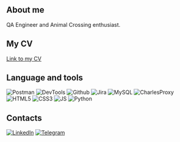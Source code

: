 ## About me
QA Engineer and Animal Crossing enthusiast. 
## My CV
[Link to my CV](https://hh.ru/resume/ea065029ff08c9ebaf0039ed1f4a52726e3758?disableBrowserCache=true&hhtmFrom=resume_list)
## Language and tools
![Postman](https://img.shields.io/badge/Postman-090909?style=for-the-badge&logo=postman&logoColor=f76935)
![DevTools](https://img.shields.io/badge/DevTools-090909?style=for-the-badge&logo=googlechrome&logoColor=249545)
![Github](https://img.shields.io/badge/Github-090909?style=for-the-badge&logo=github&logoColor=8cc4d7)
![Jira](https://img.shields.io/badge/Jira-090909?style=for-the-badge&logo=jira&logoColor=136be1)
![MySQL](https://img.shields.io/badge/MySQL-090909?style=for-the-badge&logo=mysql&logoColor=00618a)
![CharlesProxy](https://img.shields.io/badge/CharlesProxy-090909?style=for-the-badge&logo=charlesproxy&logoColor=8cc4d7)
![HTML5](https://img.shields.io/badge/HTML-090909?style=for-the-badge&logo=html5&logoColor=white)
![CSS3](https://img.shields.io/badge/CSS-090909?&style=for-the-badge&logo=css3&logoColor=white)
![JS](https://img.shields.io/badge/JavaScript-090909?style=for-the-badge&logo=javascript&logoColor=F7DF1E
)
![Python](https://img.shields.io/badge/Python-090909?style=for-the-badge&logo=Python&logoColor=3776AB)
## Contacts
[![LinkedIn](https://img.shields.io/badge/Linkedin-090909?style=for-the-badge&logo=linkedin&logoColor=0073b1)](https://www.linkedin.com/in/olinochka/)
[![Telegram](https://img.shields.io/badge/Telegram-090909?style=for-the-badge&logo=telegram&logoColor=31a5db)](https://t.me/olinochka)
